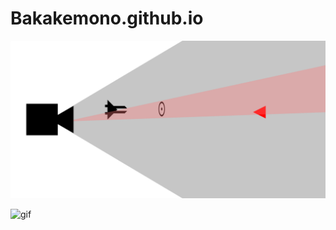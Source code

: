 # Bakakemono.github.io

![image](../_data/images/desaxedTarget.png)

![gif](../_data/gifs/starfox_64.gif)